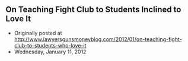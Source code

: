 ## On Teaching Fight Club to Students Inclined to Love It

 * Originally posted at http://www.lawyersgunsmoneyblog.com/2012/01/on-teaching-fight-club-to-students-who-love-it
 * Wednesday, January 11, 2012

 
